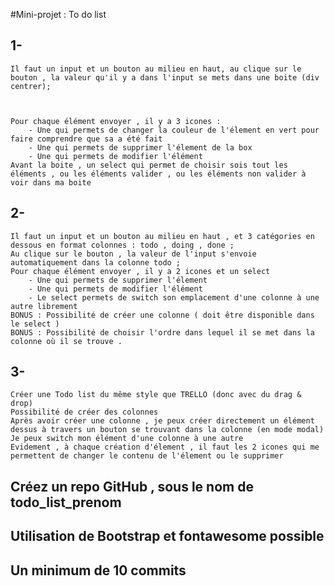 #Mini-projet : To do list 
## 1- 
    Il faut un input et un bouton au milieu en haut, au clique sur le bouton , la valeur qu'il y a dans l'input se mets dans une boite (div centrer);


    
    Pour chaque élément envoyer , il y a 3 icones : 
        - Une qui permets de changer la couleur de l'élement en vert pour faire comprendre que sa a été fait
        - Une qui permets de supprimer l'élement de la box
        - Une qui permets de modifier l'élément
    Avant la boite , un select qui permet de choisir sois tout les éléments , ou les éléments valider , ou les éléments non valider à voir dans ma boite
## 2- 
    Il faut un input et un bouton au milieu en haut , et 3 catégories en dessous en format colonnes : todo , doing , done ;
    Au clique sur le bouton , la valeur de l'input s'envoie automatiquement dans la colonne todo ;
    Pour chaque élément envoyer , il y a 2 icones et un select 
        - Une qui permets de supprimer l'élement
        - Une qui permets de modifier l'élément 
        - Le select permets de switch son emplacement d'une colonne à une autre librement
    BONUS : Possibilité de créer une colonne ( doit être disponible dans le select )
    BONUS : Possibilité de choisir l'ordre dans lequel il se met dans la colonne où il se trouve .
## 3- 
    Créer une Todo list du même style que TRELLO (donc avec du drag & drop)
    Possibilité de créer des colonnes 
    Après avoir créer une colonne , je peux créer directement un élément dessus à travers un bouton se trouvant dans la colonne (en mode modal)
    Je peux switch mon élément d'une colonne à une autre
    Evidement , à chaque création d'élement , il faut les 2 icones qui me permettent de changer le contenu de l'élement ou le supprimer

## Créez un repo GitHub , sous le nom de todo_list_prenom 
## Utilisation de Bootstrap et fontawesome possible
## Un minimum de 10 commits